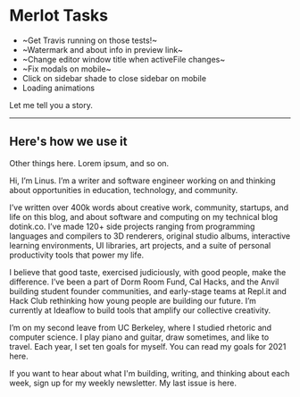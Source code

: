 # Merlot Tasks


- ~Get Travis running on those tests!~
- ~Watermark and about info in preview link~
- ~Change editor window title when activeFile changes~
- ~Fix modals on mobile~
- Click on sidebar shade to close sidebar on mobile
- Loading animations

Let me tell you a story.

---

## Here's how we use it

Other things here. Lorem ipsum, and so on.

Hi, I’m Linus.
I’m a writer and software engineer working on and thinking about opportunities in education, technology, and community.

I’ve written over 400k words about creative work, community, startups, and life on this blog, and about software and computing on my technical blog dotink.co. I’ve made 120+ side projects ranging from programming languages and compilers to 3D renderers, original studio albums, interactive learning environments, UI libraries, art projects, and a suite of personal productivity tools that power my life.

I believe that good taste, exercised judiciously, with good people, make the difference. I’ve been a part of Dorm Room Fund, Cal Hacks, and the Anvil building student founder communities, and early-stage teams at Repl.it and Hack Club rethinking how young people are building our future. I’m currently at Ideaflow to build tools that amplify our collective creativity.

I’m on my second leave from UC Berkeley, where I studied rhetoric and computer science. I play piano and guitar, draw sometimes, and like to travel. Each year, I set ten goals for myself. You can read my goals for 2021 here.

If you want to hear about what I'm building, writing, and thinking about each week, sign up for my weekly newsletter. My last issue is here.